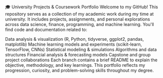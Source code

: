🎓 University Projects & Coursework Portfolio
Welcome to my GitHub! This repository serves as a collection of my academic work during my time at university. It includes projects, assignments, and personal explorations across data science, finance, programming, and machine learning.
You'll find code and documentation related to:

Data analysis & visualization (R, Python, tidyverse, ggplot2, pandas, matplotlib)
Machine learning models and experiments (scikit-learn, TensorFlow, CNNs)
Statistical modeling & simulations
Algorithms and data structures
Financial analysis & forecasting models
Capstone and group project collaborations
Each branch contains a brief README to explain the objective, methodology, and key learnings. This portfolio reflects my progression, curiosity, and problem-solving skills throughout my degree.
